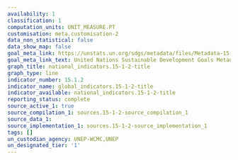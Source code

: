```yaml
---
availability: 1
classification: 1
computation_units: UNIT_MEASURE.PT
customisation: meta.customisation-2
data_non_statistical: false
data_show_map: false
goal_meta_link: https://unstats.un.org/sdgs/metadata/files/Metadata-15-01-02.pdf
goal_meta_link_text: United Nations Sustainable Development Goals Metadata (pdf 456kB)
graph_title: national_indicators.15-1-2-title
graph_type: line
indicator_number: 15.1.2
indicator_name: global_indicators.15-1-2-title
indicator_available: national_indicators.15-1-2-title
reporting_status: complete
source_active_1: true
source_compilation_1: sources.15-1-2-source_compilation_1
source_data_1:
source_implementation_1: sources.15-1-2-source_implementation_1
tags: []
un_custodian_agency: UNEP-WCMC,UNEP
un_designated_tier: '1'
---
```

